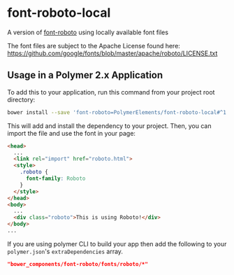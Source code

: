 # font-roboto-local

A version of [font-roboto](https://github.com/PolymerElements/font-roboto) using
locally available font files

The font files are subject to the Apache License found here: https://github.com/google/fonts/blob/master/apache/roboto/LICENSE.txt

## Usage in a Polymer 2.x Application

To add this to your application, run this command from your project root directory:

```sh
bower install --save 'font-roboto=PolymerElements/font-roboto-local#^1.1.0'
```

This will add and install the dependency to your project. Then, you can import the file and use the font in your page:

```html
<head>
  ...
  <link rel="import" href="roboto.html">
  <style>
    .roboto {
      font-family: Roboto
    }
  </style>
</head>
<body>
  ...
  <div class="roboto">This is using Roboto!</div>
</body>
...
```

If you are using polymer CLI to build your app then add the following to your `polymer.json`'s `extraDependencies` array.

```json
"bower_components/font-roboto/fonts/roboto/*"
```

